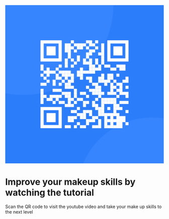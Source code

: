<!DOCTYPE html>
<html lang="en">
<head>
    <meta charset="UTF-8">
    <meta http-equiv="X-UA-Compatible" content="IE=edge">
    <meta name="viewport" content="width=device-width, initial-scale=1.0">
    <link rel="stylesheet" href="styles.css">
    <style>
        @import url('https://fonts.googleapis.com/css2?family=Cabin&display=swap');
    </style>
    <title>QR code</title>
</head>
<body>
    <div>
        <img src="images/image-qr-code.png">
        <h1>
            <b>
                Improve your makeup skills by watching the tutorial
            </b>
        </h1>
        <p>
            Scan the QR code to visit the youtube video and take your make up skills to the next level 
        </p>
    </div>
    
</body>
</html>
